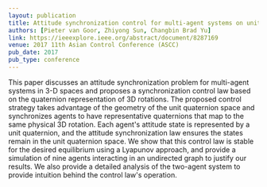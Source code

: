 ```yaml
---
layout: publication
title: Attitude synchronization control for multi-agent systems on unit quaternions
authors: [Pieter van Goor, Zhiyong Sun, Changbin Brad Yu]
link: https://ieeexplore.ieee.org/abstract/document/8287169
venue: 2017 11th Asian Control Conference (ASCC)
pub_date: 2017
pub_type: conference
---
```


This paper discusses an attitude synchronization problem for multi-agent systems in 3-D spaces and proposes a synchronization control law based on the quaternion representation of 3D rotations. The proposed control strategy takes advantage of the geometry of the unit quaternion space and synchronizes agents to have representative quaternions that map to the same physical 3D rotation. Each agent's attitude state is represented by a unit quaternion, and the attitude synchronization law ensures the states remain in the unit quaternion space. We show that this control law is stable for the desired equilibrium using a Lyapunov approach, and provide a simulation of nine agents interacting in an undirected graph to justify our results. We also provide a detailed analysis of the two-agent system to provide intuition behind the control law's operation.
